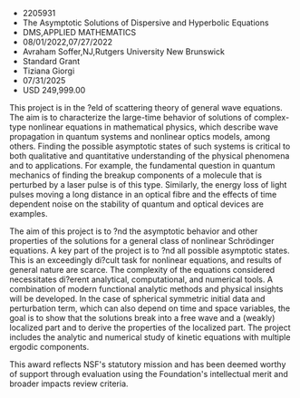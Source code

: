 
* 2205931
* The Asymptotic Solutions of Dispersive and Hyperbolic Equations
* DMS,APPLIED MATHEMATICS
* 08/01/2022,07/27/2022
* Avraham Soffer,NJ,Rutgers University New Brunswick
* Standard Grant
* Tiziana Giorgi
* 07/31/2025
* USD 249,999.00

This project is in the ?eld of scattering theory of general wave equations. The
aim is to characterize the large-time behavior of solutions of complex-type
nonlinear equations in mathematical physics, which describe wave propagation in
quantum systems and nonlinear optics models, among others. Finding the possible
asymptotic states of such systems is critical to both qualitative and
quantitative understanding of the physical phenomena and to applications. For
example, the fundamental question in quantum mechanics of finding the breakup
components of a molecule that is perturbed by a laser pulse is of this type.
Similarly, the energy loss of light pulses moving a long distance in an optical
fibre and the effects of time dependent noise on the stability of quantum and
optical devices are examples.

The aim of this project is to ?nd the asymptotic behavior and other properties
of the solutions for a general class of nonlinear Schrödinger equations. A key
part of the project is to ?nd all possible asymptotic states. This is an
exceedingly di?cult task for nonlinear equations, and results of general nature
are scarce. The complexity of the equations considered necessitates di?erent
analytical, computational, and numerical tools. A combination of modern
functional analytic methods and physical insights will be developed. In the case
of spherical symmetric initial data and perturbation term, which can also depend
on time and space variables, the goal is to show that the solutions break into a
free wave and a (weakly) localized part and to derive the properties of the
localized part. The project includes the analytic and numerical study of kinetic
equations with multiple ergodic components.

This award reflects NSF's statutory mission and has been deemed worthy of
support through evaluation using the Foundation's intellectual merit and broader
impacts review criteria.
